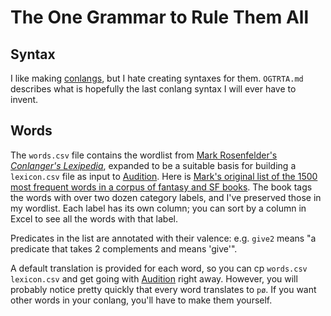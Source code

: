 # The One Grammar to Rule Them All

## Syntax

I like making [conlangs](https://conlang.org/), but I hate creating syntaxes for them. `OGTRTA.md` describes what is hopefully the last conlang syntax I will ever have to invent.

## Words

The `words.csv` file contains the wordlist from [Mark Rosenfelder's _Conlanger's Lexipedia_](https://www.zompist.com/lexipedia.html),
expanded to be a suitable basis for building a `lexicon.csv` file as input to [Audition](https://github.com/benchristel/audition). Here is [Mark's original list of the 1500 most frequent words in a corpus of fantasy and SF books](http://www.zompist.com/resources/freqlist.txt). The book tags the words with over two dozen category labels, and I've preserved those in my wordlist. Each label has its own column; you can sort by a column in Excel to see all the words with that label.

Predicates in the list are annotated with their valence: e.g. `give2` means "a predicate that takes 2 complements and means 'give'".

A default translation is provided for each word, so you can cp `words.csv lexicon.csv` and get going with [Audition](https://github.com/benchristel/audition) right away. However, you will probably notice pretty quickly that every word translates to `pø`. If you want other words in your conlang, you'll have to make them yourself.